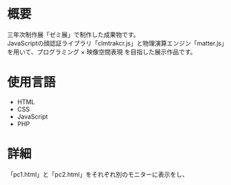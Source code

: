 # 概要
三年次制作展「ゼミ展」で制作した成果物です。  
JavaScriptの顔認証ライブラリ「clmtrakcr.js」と物理演算エンジン「matter.js」を用いて、プログラミング × 映像空間表現 を目指した展示作品です。

# 使用言語
- HTML
- CSS
- JavaScript
- PHP

# 詳細
「pc1.html」と「pc2.html」をそれぞれ別のモニターに表示をし、
